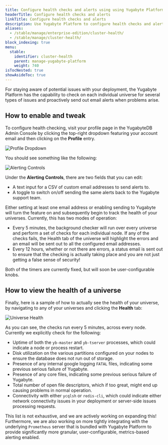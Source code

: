 ```yaml
---
title: Configure health checks and alerts using using Yugabyte Platform
headerTitle: Configure health checks and alerts
linkTitle: Configure health checks and alerts
description: Use Yugabyte Platform to configure health checks and alerts for universes.
aliases:
  - /stable/manage/enterprise-edition/cluster-health/
  - /stable/manage/cluster-health/
block_indexing: true
menu:
  stable:
    identifier: cluster-health
    parent: manage-yugabyte-platform
    weight: 740
isTocNested: true
showAsideToc: true
---
```


For staying aware of potential issues with your deployment, the Yugabyte Platform has the capability to check on each individual universe for several types of issues and proactively send out email alerts when problems arise.

## How to enable and tweak

To configure health checking, visit your profile page in the YugabyteDB Admin Console by clicking the top-right dropdown featuring your account email and then clicking on the **Profile** entry.

![Profile Dropdown](/images/ee/health/profile-button.png)

You should see something like the following:

![Alerting Controls](/images/ee/health/alerting-controls.png)

Under the **Alerting Controls**, there are two fields that you can edit:

- A text input for a CSV of custom email addresses to send alerts to.
- A toggle to switch on/off sending the same alerts back to the Yugabyte support team.

Either setting at least one email address or enabling sending to Yugabyte will turn the feature on and subsequently begin to track the health of your universes. Currently, this has two modes of operation:

- Every 5 minutes, the background checker will run over every universe and perform a set of checks for each individual node. If any of the checks fails, the Health tab of the universe will highlight the errors and an email will be sent out to all the configured email addresses.
- Every 12 hours, whether or not there are errors, a status email is sent out to ensure that the checking is actually taking place and you are not just getting a false sense of security!

Both of the timers are currently fixed, but will soon be user-configurable knobs.

## How to view the health of a universe

Finally, here is a sample of how to actually see the health of your universe, by navigating to any of your universes and clicking the **Health** tab:

![Universe Health](/images/ee/health/universe-health.png)

As you can see, the checks run every 5 minutes, across every node. Currently we explicitly check for the following:

- Uptime of both the `yb-master` and `yb-tserver` processes, which could indicate a node or process restart.
- Disk utilization on the various partitions configured on your nodes to ensure the database does not run out of storage.
- Presence of any internal google logging `FATAL` files, indicating some previous serious failure of Yugabyte.
- Presence of any core files, indicating some previous serious failure of Yugabyte.
- Total number of open file descriptors, which if too great, might end up causing problems in normal operation.
- Connectivity with either `ycqlsh` or `redis-cli`, which could indicate either network connectivity issues in your deployment or server-side issues processing requests.

This list is not exhaustive, and we are actively working on expanding this! Furthermore, we are also working on more tightly integrating with the underlying `Prometheus` server that is bundled with Yugabyte Platform to provide significantly more granular, user-configurable, metrics-based alerting enabled.
